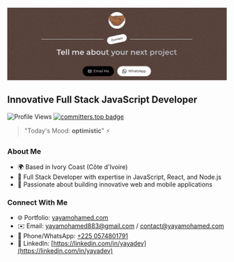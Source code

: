 [![hero](./hero.png?raw=true)](https://yayamohamed.com)

## Innovative Full Stack JavaScript Developer

![Profile Views](https://komarev.com/ghpvc/?username=yaya12085&color=brightgreen) [![committers.top badge](https://user-badge.committers.top/ivory_coast_public/Yaya12085.svg)](https://user-badge.committers.top/ivory_coast_public/Yaya12085)

> "Today's Mood: **optimistic**" ⚡

### About Me
* 🌍 Based in Ivory Coast (Côte d'Ivoire)
* 💼 Full Stack Developer with expertise in JavaScript, React, and Node.js
* 🚀 Passionate about building innovative web and mobile applications

### Connect With Me
* 🌐 Portfolio: [yayamohamed.com](https://yayamohamed.com)
* ✉️ Email: [yayamohamed883@gmail.com](mailto:yayamohamed883@gmail.com) / [contact@yayamohamed.com](mailto:contact@yayamohamed.com)
* 📱 Phone/WhatsApp: [+225 0574801791](tel:+2250574801791)
* 🔗 LinkedIn: [https://linkedin.com/in/yayadev](https://linkedin.com/in/yayadev)
